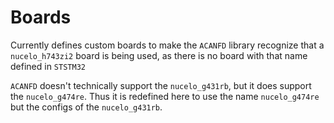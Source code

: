 # Boards

Currently defines custom boards to make the ```ACANFD``` library recognize that a ```nucelo_h743zi2``` board is being used, as there is no board with that name defined in ```STSTM32```

```ACANFD```  doesn't technically support the ```nucelo_g431rb```, but it does support the ```nucelo_g474re```. Thus it is redefined here to use the name ```nucelo_g474re``` but the configs of the ```nucelo_g431rb```.
